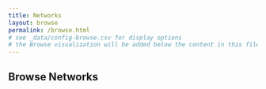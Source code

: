 ```yaml
---
title: Networks
layout: browse
permalink: /browse.html
# see _data/config-browse.csv for display options
# the Browse visualization will be added below the content in this file
---
```


## Browse Networks
